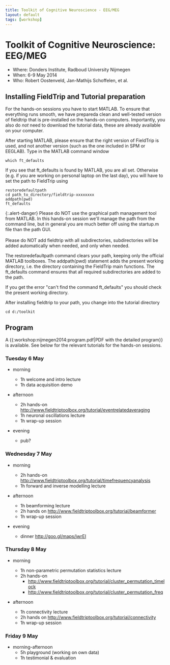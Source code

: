 ```yaml
---
title: Toolkit of Cognitive Neuroscience - EEG/MEG
layout: default
tags: [workshop]
---
```


# Toolkit of Cognitive Neuroscience: EEG/MEG

*  Where: Donders Institute, Radboud University Nijmegen
*  When: 6-9 May 2014
*  Who: Robert Oostenveld, Jan-Mathijs Schoffelen, et al.

## Installing FieldTrip and Tutorial preparation

For the hands-on sessions you have to start MATLAB. To ensure that everything runs smooth, we have prepareda clean and well-tested version of fieldtrip that is pre-installed on the hands-on computers. Importantly, you also do *not* need to download the tutorial data, these are already available on your computer.

After starting MATLAB, please ensure that the right version of FieldTrip is used, and not another version (such as the one included in SPM or EEGLAB). Type in the MATLAB command window

    which ft_defaults

If you see that ft_defaults is found by MATLAB, you are all set. Otherwise (e.g. if you are working on personal laptop on the last day), you will have to set the path to FieldTrip using

    restoredefaultpath
    cd path_to_directory/fieldtrip-xxxxxxxx
    addpath(pwd)
    ft_defaults

{:.alert-danger}
Please do NOT use the graphical path management tool from MATLAB. In this hands-on session we'll manage the path from the command line, but in general you are much better off using the startup.m file than the path GUI.
<br/>
<br/>
Please do NOT add fieldtrip with all subdirectories, subdirectories will be added automatically when needed, and only when needed.

The restoredefaultpath command clears your path, keeping only the official MATLAB toolboxes. The addpath(pwd) statement adds the present working directory, i.e. the directory containing the FieldTrip main functions. The ft_defaults command ensures that all required subdirectories are added to the path.

If you get the error "can't find the command ft_defaults" you should check the present working directory.

After installing fieldtrip to your path, you change into the tutorial directory

    cd d:/toolkit

## Program

A {{:workshop:nijmegen2014:program.pdf|PDF with the detailed program}} is available. See below for the relevant tutorials for the hands-on sessions.

### Tuesday 6 May

*  morning
    * 1h welcome and intro lecture
    * 1h data acquisition demo

*  afternoon
    * 2h hands-on http://www.fieldtriptoolbox.org/tutorial/eventrelatedaveraging
    * 1h neuronal oscillations lecture
    * 1h wrap-up session

*  evening
    * pub?

### Wednesday 7 May

*  morning
    * 2h hands-on http://www.fieldtriptoolbox.org/tutorial/timefrequencyanalysis
    * 1h forward and inverse modelling lecture

*  afternoon
    * 1h beamforming lecture
    * 2h hands on http://www.fieldtriptoolbox.org/tutorial/beamformer
    * 1h wrap-up session

*  evening
    * dinner http://goo.gl/maps/jwrEI

### Thursday 8 May

*  morning
    * 1h non-parametric permutation statistics lecture
    * 2h hands-on
      * http://www.fieldtriptoolbox.org/tutorial/cluster_permutation_timelock
      * http://www.fieldtriptoolbox.org/tutorial/cluster_permutation_freq

*  afternoon
    * 1h connectivity lecture
    * 2h hands on http://www.fieldtriptoolbox.org/tutorial/connectivity
    * 1h wrap-up session

### Friday 9 May

*  morning-afternoon
    * 5h playground (working on own data)
    * 1h testimonial & evaluation
